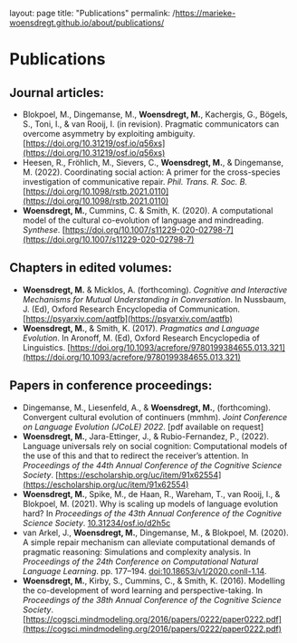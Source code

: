 layout: page
title: "Publications"
permalink: /https://marieke-woensdregt.github.io/about/publications/

# Publications

## Journal articles:
- Blokpoel, M., Dingemanse, M., **Woensdregt, M.**, Kachergis, G., Bögels, S., Toni, I., & van Rooij, I. (in revision). Pragmatic communicators can overcome asymmetry by exploiting ambiguity. [https://doi.org/10.31219/osf.io/q56xs](https://doi.org/10.31219/osf.io/q56xs)
- Heesen, R., Fröhlich, M., Sievers, C., **Woensdregt, M.**, & Dingemanse, M. (2022). Coordinating social action: A primer for the cross-species investigation of communicative repair. *Phil. Trans. R. Soc. B.* [https://doi.org/10.1098/rstb.2021.0110](https://doi.org/10.1098/rstb.2021.0110)
- **Woensdregt, M.**, Cummins, C. & Smith, K. (2020). A computational model of the cultural co-evolution of language and mindreading. *Synthese*. [https://doi.org/10.1007/s11229-020-02798-7](https://doi.org/10.1007/s11229-020-02798-7)


## Chapters in edited volumes:
- **Woensdregt, M.** & Micklos, A. (forthcoming). *Cognitive and Interactive Mechanisms for Mutual Understanding in Conversation*. In Nussbaum, J. (Ed), Oxford Research Encyclopedia of Communication. [https://psyarxiv.com/aqtfb](https://psyarxiv.com/aqtfb)
- **Woensdregt, M.**, & Smith, K. (2017). *Pragmatics and Language Evolution*. In Aronoff, M. (Ed), Oxford Research Encyclopedia of Linguistics. [https://doi.org/10.1093/acrefore/9780199384655.013.321](https://doi.org/10.1093/acrefore/9780199384655.013.321)


## Papers in conference proceedings:
- Dingemanse, M., Liesenfeld, A., & **Woensdregt, M.**, (forthcoming). Convergent cultural evolution of continuers (mmhm). *Joint Conference on Language Evolution (JCoLE) 2022*. [pdf available on request]
- **Woensdregt, M.**, Jara-Ettinger, J., & Rubio-Fernandez, P., (2022). Language universals rely on social cognition: Computational models of the use of this and that to redirect the receiver’s attention. In *Proceedings of the 44th Annual Conference of the Cognitive Science Society*. [https://escholarship.org/uc/item/91x62554](https://escholarship.org/uc/item/91x62554)
- **Woensdregt, M.**, Spike, M., de Haan, R., Wareham, T., van Rooij, I., & Blokpoel, M. (2021). Why is scaling up models of language evolution hard? In *Proceedings of the 43th Annual Conference of the Cognitive Science Society*. [10.31234/osf.io/d2h5c](10.31234/osf.io/d2h5c)
- van Arkel, J., **Woensdregt, M.**, Dingemanse, M., & Blokpoel, M. (2020). A simple repair mechanism can alleviate computational demands of pragmatic reasoning: Simulations and complexity analysis. In *Proceedings of the 24th Conference on Computational Natural Language Learning*. pp. 177–194. [doi:10.18653/v1/2020.conll-1.14](doi:10.18653/v1/2020.conll-1.14).
- **Woensdregt, M.**, Kirby, S., Cummins, C., & Smith, K. (2016). Modelling the co-development of word learning and perspective-taking. In *Proceedings of the 38th Annual Conference of the Cognitive Science Society*. [https://cogsci.mindmodeling.org/2016/papers/0222/paper0222.pdf](https://cogsci.mindmodeling.org/2016/papers/0222/paper0222.pdf)
